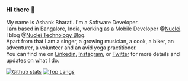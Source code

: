 ### Hi there 👋
My name is Ashank Bharati. I'm a Software Developer.</br> I am based in Bangalore, India, working as a Mobile Developer @[Nuclei](https://gonuclei.com/).</br> 
I blog @[Nuclei Technology Blog](https://medium.com/nuclei-technology-blog). </br>
Apart from that I am a singer, a growing musician, a cook, a biker, an adventurer, a volunteer and an avid yoga practitioner.</br>
You can find me on [Linkedin](2), [Instagram](3), or [Twitter](1) for more details and updates on what I do.

<!-- Links to your social media accounts -->
[1]: https://twitter.com/ashankbharati
[2]: https://www.linkedin.com/in/ashank-bharati-497989127
[3]: https://www.instagram.com/mr_bharati_/

[![Github stats](https://github-readme-stats.vercel.app/api?username=ashank96&count_private=true&show_icons=true&include_all_commits=true&custom_title=My%20Github%20Stats)](https://github.com/ashank96/github-readme-stats)
[![Top Langs](https://github-readme-stats.vercel.app/api/top-langs/?username=ashank96&layout=compact&hide=html,swift,php&langs_count=15&exclude_repo=ReverseCodingDemo,geekyStack,reverseCodingLanding,gitNew,newGitTest,imad-2016-app)](https://github.com/ashank96/github-readme-stats)
<!--
**ashank96/ashank96** is a ✨ _special_ ✨ repository because its `README.md` (this file) appears on your GitHub profile.

Here are some ideas to get you started:

- 🔭 I’m currently working on ...
- 🌱 I’m currently learning ...
- 👯 I’m looking to collaborate on ...
- 🤔 I’m looking for help with ...
- 💬 Ask me about ...
- 📫 How to reach me: ...
- 😄 Pronouns: ...
- ⚡ Fun fact: ...
-->
